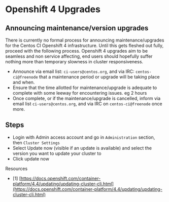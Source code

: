 # Openshift 4 Upgrades

## Announcing maintenance/version upgrades
There is currently no formal process for announcing maintenance/upgrades for the Centos CI Openshift 4 infrastructure. Until this gets fleshed out fully, proceed with the following process. Openshift 4 upgrades aim to be seamless and non service affecting, end users should hopefully suffer nothing more than temporary slowness in cluster responsiveness.

- Announce via email list: `ci-users@centos.org`, and via IRC: `centos-ci@freenode` that a maintenance period or upgrade will be taking place and when.
- Ensure that the time allotted for maintenance/upgrade is adequate to complete with some leeway for encountering issues. eg 2 hours
- Once complete, or if the maintenance/upgrade is cancelled, inform via email list `ci-users@centos.org`, and via IRC on `centos-ci@freenode` once more.

## Steps
* Login with Admin access account and go in `Administration` section, then `Cluster Settings`
* Select Update now (visible if an update is available) and select the version you want to update your cluster to
* Click update now


Resources
*   [1] [https://docs.openshift.com/container-platform/4.4/updating/updating-cluster-cli.html](https://docs.openshift.com/container-platform/4.4/updating/updating-cluster-cli.html)
